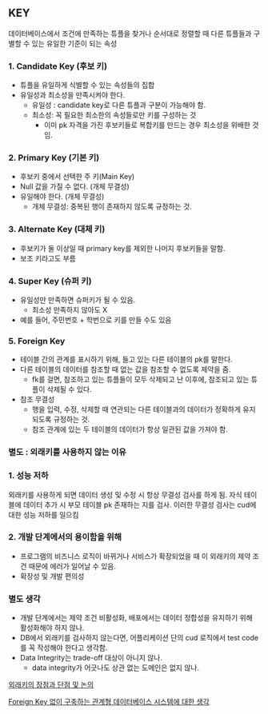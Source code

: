 ## KEY

데이터베이스에서 조건에 만족하는 튜플을 찾거나 순서대로 정렬할 때 다른 튜플들과 구별할 수 있는 유일한 기준이 되는 속성

### 1. Candidate Key (후보 키)

- 튜플을 유일하게 식별할 수 있는 속성들의 집합
- 유일성과 최소성을 만족시켜야 한다.
    - 유일성 : candidate key로 다른 튜플과 구분이 가능해야 함.
    - 최소성: 꼭 필요한 최소한의 속성들로만 키를 구성하는 것
        - 이미 pk 자격을 가진 후보키들로 복합키를 만드는 경우 최소성을 위배한 것임.

### 2. Primary Key (기본 키)

- 후보키 중에서 선택한 주 키(Main Key)
- Null 값을 가질 수 없다. (개체 무결성)
- 유일해야 한다. (개체 무결성)
    - 개체 무결성: 중복된 행이 존재하지 않도록 규정하는 것.

### 3. Alternate Key (대체 키)

- 후보키가 둘 이상일 때 primary key를 제외한 나머지 후보키들을 말함.
- 보조 키라고도 부름

### 4. Super Key (슈퍼 키)

- 유일성만 만족하면 슈퍼키가 될 수 있음.
    - 최소성 만족하지 않아도 X
- 예를 들어, 주민번호 + 학번으로 키를 만들 수도 있음

### 5. Foreign Key

- 테이블 간의 관계를 표시하기 위해, 들고 있는 다른 테이블의 pk를 말한다.
- 다른 테이블의 데이터를 참조할 때 없는 값을 참조할 수 없도록 제약을 줌.
    - fk를 걸면, 참조하고 있는 튜플들이 모두 삭제되고 난 이후에, 참조되고 있는 튜플이 삭제될 수 있다.
- 참조 무결성
    - 행을 입력, 수정, 삭제할 때 연관되는 다른 테이블과의 데이터가 정확하게 유지되도록 규정하는 것.
    - 참조 관계에 있는 두 테이블의 데이터가 항상 일관된 값을 가져야 함.

### 별도 : 외래키를 사용하지 않는 이유

### 1. 성능 저하

외래키를 사용하게 되면 데이터 생성 및 수정 시 항상 무결성 검사를 하게 됨. 자식 테이블에 데이터 추가 시 부모 테이블 pk 존재하는 지를 검사. 이러한 무결성 검사는 cud에 대한 성능 저하를 일으킴

### 2. 개발 단계에서의 용이함을 위해

- 프로그램의 비즈니스 로직이 바뀌거나 서비스가 확장되었을 때 이 외래키의 제약 조건 때문에 에러가 일어날 수 있음.
- 확장성 및 개발 편의성

### 별도 생각

- 개발 단계에서는 제약 조건 비활성화, 배포에서는 데이터 정합성을 유지하기 위해 활성화해야 하지 않나.
- DB에서 외래키를 검사하지 않는다면, 어플리케이션 단의 cud 로직에서 test code를 꼭 작성해야 한다고 생각함.
- Data Integrity는 trade-off 대상이 아니지 않나.
    - data integrity가 어긋나도 상관 없는 도메인은 없지 않나.
    

[외래키의 장점과 단점 및 논의](https://velog.io/@subutai/%EB%A7%A4%EC%9D%BC-2day)

[Foreign Key 없이 구축하는 관계형 데이터베이스 시스템에 대한 생각](https://engineering-skcc.github.io/oracle%20tuning/foreign_key_%EC%97%86%EC%9D%B4_%EA%B5%AC%EC%B6%95%ED%95%98%EB%8A%94_DB/)

